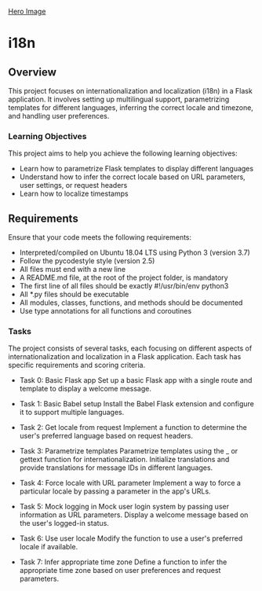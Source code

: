 [Hero Image](https://github.com/samdaphbynet/holbertonschool-web_back_end/blob/main/i18n/heroReadme.png)

# i18n

## Overview

This project focuses on internationalization and localization (i18n) in a Flask application. It involves setting up multilingual support, parametrizing templates for different languages, inferring the correct locale and timezone, and handling user preferences.

### Learning Objectives

This project aims to help you achieve the following learning objectives:

- Learn how to parametrize Flask templates to display different languages
- Understand how to infer the correct locale based on URL parameters, user settings, or request headers
- Learn how to localize timestamps

## Requirements

Ensure that your code meets the following requirements:

- Interpreted/compiled on Ubuntu 18.04 LTS using Python 3 (version 3.7)
- Follow the pycodestyle style (version 2.5)
- All files must end with a new line
- A README.md file, at the root of the project folder, is mandatory
- The first line of all files should be exactly #!/usr/bin/env python3
- All \*.py files should be executable
- All modules, classes, functions, and methods should be documented
- Use type annotations for all functions and coroutines

### Tasks

The project consists of several tasks, each focusing on different aspects of internationalization and localization in a Flask application. Each task has specific requirements and scoring criteria.

- Task 0: Basic Flask app
  Set up a basic Flask app with a single route and template to display a welcome message.

- Task 1: Basic Babel setup
  Install the Babel Flask extension and configure it to support multiple languages.

- Task 2: Get locale from request
  Implement a function to determine the user's preferred language based on request headers.

- Task 3: Parametrize templates
  Parametrize templates using the \_ or gettext function for internationalization.
  Initialize translations and provide translations for message IDs in different languages.

- Task 4: Force locale with URL parameter
  Implement a way to force a particular locale by passing a parameter in the app's URLs.

- Task 5: Mock logging in
  Mock user login system by passing user information as URL parameters.
  Display a welcome message based on the user's logged-in status.

- Task 6: Use user locale
  Modify the function to use a user's preferred locale if available.

- Task 7: Infer appropriate time zone
  Define a function to infer the appropriate time zone based on user preferences and request parameters.
